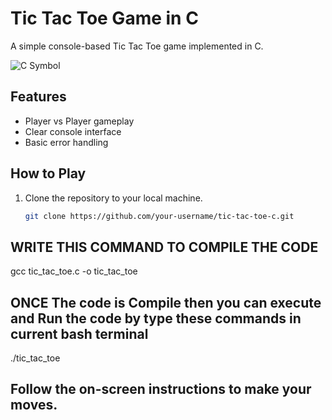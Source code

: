 # Tic Tac Toe Game in C

A simple console-based Tic Tac Toe game implemented in C.

![C Symbol](https://upload.wikimedia.org/wikipedia/commons/1/19/C_Logo.png)

## Features

- Player vs Player gameplay
- Clear console interface
- Basic error handling

## How to Play

1. Clone the repository to your local machine.
   ```bash
   git clone https://github.com/your-username/tic-tac-toe-c.git 
## WRITE THIS COMMAND TO COMPILE THE CODE
  gcc tic_tac_toe.c -o tic_tac_toe
## ONCE The code is Compile then you can execute and Run the code by type these commands in current bash terminal 
 ./tic_tac_toe
 
## Follow the on-screen instructions to make your moves.

